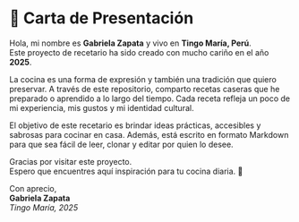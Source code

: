 # 📌 Carta de Presentación

Hola, mi nombre es **Gabriela Zapata** y vivo en **Tingo María, Perú**.  
Este proyecto de recetario ha sido creado con mucho cariño en el año **2025**.

La cocina es una forma de expresión y también una tradición que quiero preservar. A través de este repositorio, comparto recetas caseras que he preparado o aprendido a lo largo del tiempo. Cada receta refleja un poco de mi experiencia, mis gustos y mi identidad cultural.

El objetivo de este recetario es brindar ideas prácticas, accesibles y sabrosas para cocinar en casa. Además, está escrito en formato Markdown para que sea fácil de leer, clonar y editar por quien lo desee.

Gracias por visitar este proyecto.  
Espero que encuentres aquí inspiración para tu cocina diaria. 🍲

Con aprecio,  
**Gabriela Zapata**  
_Tingo María, 2025_

